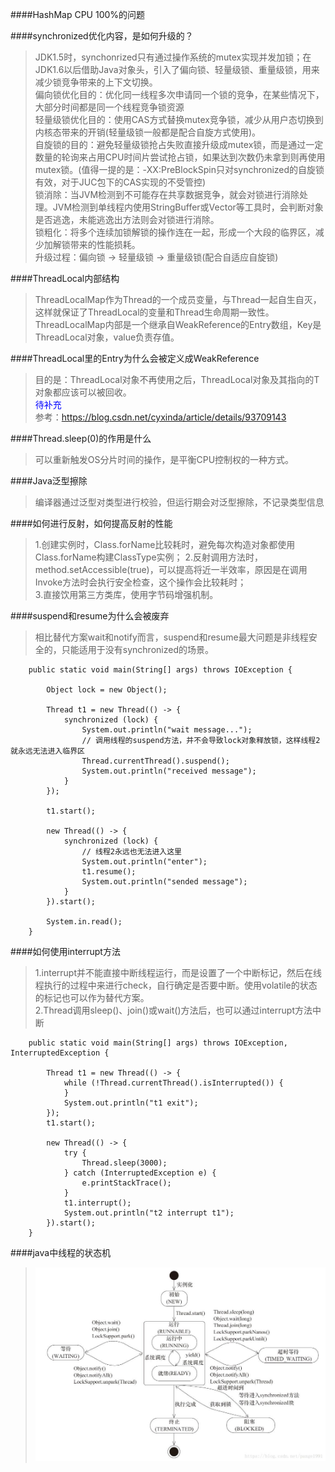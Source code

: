 ####HashMap CPU 100%的问题

####synchronized优化内容，是如何升级的？
> JDK1.5时，synchonrized只有通过操作系统的mutex实现并发加锁；在JDK1.6以后借助Java对象头，引入了偏向锁、轻量级锁、重量级锁，用来减少锁竞争带来的上下文切换。    
> 偏向锁优化目的：优化同一线程多次申请同一个锁的竞争，在某些情况下，大部分时间都是同一个线程竞争锁资源    
> 轻量级锁优化目的：使用CAS方式替换mutex竞争锁，减少从用户态切换到内核态带来的开销(轻量级锁一般都是配合自旋方式使用)。  
> 自旋锁的目的：避免轻量级锁抢占失败直接升级成mutex锁，而是通过一定数量的轮询来占用CPU时间片尝试抢占锁，如果达到次数仍未拿到则再使用mutex锁。(值得一提的是：-XX:PreBlockSpin只对synchronized的自旋锁有效，对于JUC包下的CAS实现的不受管控)  
> 锁消除：当JVM检测到不可能存在共享数据竞争，就会对锁进行消除处理。JVM检测到单线程内使用StringBuffer或Vector等工具时，会判断对象是否逃逸，未能逃逸出方法则会对锁进行消除。  
> 锁粗化：将多个连续加锁解锁的操作连在一起，形成一个大段的临界区，减少加解锁带来的性能损耗。  
> 升级过程：偏向锁 -> 轻量级锁 -> 重量级锁(配合自适应自旋锁)   

####ThreadLocal内部结构
> ThreadLocalMap作为Thread的一个成员变量，与Thread一起自生自灭，这样就保证了ThreadLocal的变量和Thread生命周期一致性。  
> ThreadLocalMap内部是一个继承自WeakReference的Entry数组，Key是ThreadLocal对象，value负责存值。

####ThreadLocal里的Entry为什么会被定义成WeakReference
> 目的是：ThreadLocal对象不再使用之后，ThreadLocal对象及其指向的T对象都应该可以被回收。  
> <font color="blue">待补充</font>  
> 参考：https://blog.csdn.net/cyxinda/article/details/93709143

####Thread.sleep(0)的作用是什么
> 可以重新触发OS分片时间的操作，是平衡CPU控制权的一种方式。

####Java泛型擦除
> 编译器通过泛型对类型进行校验，但运行期会对泛型擦除，不记录类型信息

####如何进行反射，如何提高反射的性能
> 1.创建实例时，Class.forName比较耗时，避免每次构造对象都使用Class.forName构建ClassType实例；
> 2.反射调用方法时，method.setAccessible(true)，可以提高将近一半效率，原因是在调用Invoke方法时会执行安全检查，这个操作会比较耗时；  
> 3.直接饮用第三方类库，使用字节码增强机制。  

####suspend和resume为什么会被废弃
> 相比替代方案wait和notify而言，suspend和resume最大问题是非线程安全的，只能适用于没有synchronized的场景。

```
	public static void main(String[] args) throws IOException {

		Object lock = new Object();

		Thread t1 = new Thread(() -> {
			synchronized (lock) {
				System.out.println("wait message...");
				// 调用线程的suspend方法，并不会导致lock对象释放锁，这样线程2就永远无法进入临界区
				Thread.currentThread().suspend();
				System.out.println("received message");
			}
		});

		t1.start();

		new Thread(() -> {
			synchronized (lock) {
				// 线程2永远也无法进入这里
				System.out.println("enter");
				t1.resume();
				System.out.println("sended message");
			}
		}).start();

		System.in.read();
	}
```

####如何使用interrupt方法
> 1.interrupt并不能直接中断线程运行，而是设置了一个中断标记，然后在线程执行的过程中来进行check，自行确定是否要中断。使用volatile的状态的标记也可以作为替代方案。	
> 2.Thread调用sleep()、join()或wait()方法后，也可以通过interrupt方法中断	 

```
	public static void main(String[] args) throws IOException, InterruptedException {
		
		Thread t1 = new Thread(() -> {
			while (!Thread.currentThread().isInterrupted()) {
			}
			System.out.println("t1 exit");
		});
		t1.start();
		
		new Thread(() -> {
			try {
				Thread.sleep(3000);
			} catch (InterruptedException e) {
				e.printStackTrace();
			}
			t1.interrupt();
			System.out.println("t2 interrupt t1");
		}).start();
	}
```

####java中线程的状态机
>![](JavaThreadState.jpeg)  